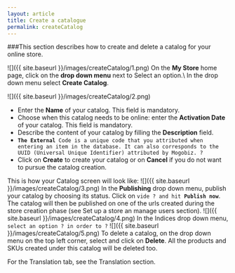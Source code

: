 ```yaml
---
layout: article
title: Create a catalogue
permalink: createCatalog
---
```

###This section describes how to create and delete a catalog for your online store.

![]({{ site.baseurl }}/images/createCatalog/1.png)
On the **My Store** home page, click on the **drop down menu** next to Select an option.\\
In the drop down menu select **Create Catalog**.

![]({{ site.baseurl }}/images/createCatalog/2.png)

* Enter the **Name** of your catalog. This field is mandatory.
* Choose when this catalog needs to be online: enter the **Activation Date** of your catalog. This field is mandatory.
* Describe the content of your catalog by filling the **Description** field.
* **`The External`**` Code is a unique code that you attributed when entering an item in the database. It can also corresponds to the UUID (Universal Unique Identifier) attributed by Mogobiz. ?`
* Click on **Create** to create your catalog or on **Cancel** if you do not want to pursue the catalog creation.

This is how your Catalog screen will look like:
![]({{ site.baseurl }}/images/createCatalog/3.png)
In the **Publishing** drop down menu, publish your catalog by choosing its status. Click on `vide ? and hit `**`Publish now`**. The catalog will then be published on one of the urls created during the store creation phase (see Set up a store an manage users section).
![]({{ site.baseurl }}/images/createCatalog/4.png)
In the Indices drop down menu, `select an option ? in order to ?`
![]({{ site.baseurl }}/images/createCatalog/5.png)
To delete a catalog, on the drop down menu on the top left corner, select and click on **Delete**. All the products and SKUs created under this catalog will be deleted too. 

For the Translation tab, see the Translation section.
